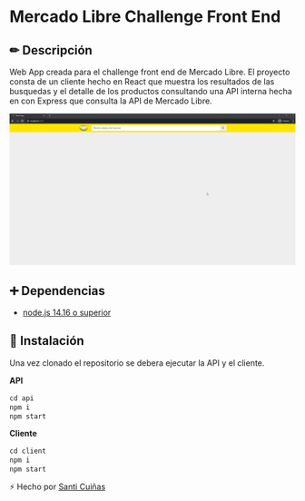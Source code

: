 # Mercado Libre Challenge Front End

## ✏ Descripción

Web App creada para el challenge front end de Mercado Libre. El proyecto consta de un cliente hecho en React que muestra los resultados de las busquedas y el detalle de los productos consultando una API interna hecha en con Express que consulta la API de Mercado Libre. 

![](./readme/MLChallenge.gif)

## ➕ Dependencias

- [node.js 14.16 o superior](https://nodejs.org/es/)

## 🔧 Instalación

Una vez clonado el repositorio se debera ejecutar la API y el cliente.

**API**
```
cd api
npm i
npm start
```

**Cliente**
```
cd client
npm i
npm start
```

⚡ Hecho por [Santi Cuiñas](https://github.com/SantiCuinas)